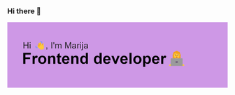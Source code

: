 ### Hi there 👋
<img src="https://github.com/MarijaRubil/MarijaRubil/blob/12a482515c254779a6c71fa5c3044cd6a9cd0d15/header.png">
<!--
**MarijaRubil/MarijaRubil** is a ✨ _special_ ✨ repository because its `README.md` (this file) appears on your GitHub profile.

Here are some ideas to get you started:

- 🔭 I’m currently working on ...
- 🌱 I’m currently learning ...
- 👯 I’m looking to collaborate on ...
- 🤔 I’m looking for help with ...
- 💬 Ask me about ...
- 📫 How to reach me: ...
- 😄 Pronouns: ...
- ⚡ Fun fact: ...
-->
